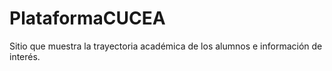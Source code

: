 # PlataformaCUCEA
Sitio que muestra la trayectoria académica de los alumnos e información de interés.
